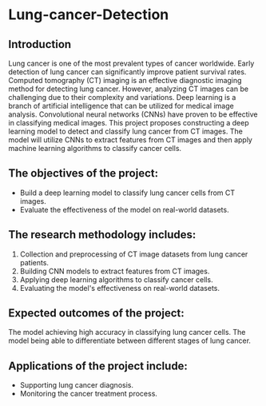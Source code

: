 # Lung-cancer-Detection
## Introduction
Lung cancer is one of the most prevalent types of cancer worldwide. Early detection of lung cancer can significantly improve patient survival rates. Computed tomography (CT) imaging is an effective diagnostic imaging method for detecting lung cancer. However, analyzing CT images can be challenging due to their complexity and variations.
Deep learning is a branch of artificial intelligence that can be utilized for medical image analysis. Convolutional neural networks (CNNs) have proven to be effective in classifying medical images.
This project proposes constructing a deep learning model to detect and classify lung cancer from CT images. The model will utilize CNNs to extract features from CT images and then apply machine learning algorithms to classify cancer cells.

## The objectives of the project:
* Build a deep learning model to classify lung cancer cells from CT images.
* Evaluate the effectiveness of the model on real-world datasets.

## The research methodology includes:
1. Collection and preprocessing of CT image datasets from lung cancer patients.
2. Building CNN models to extract features from CT images.
3. Applying deep learning algorithms to classify cancer cells.
4. Evaluating the model's effectiveness on real-world datasets.

## Expected outcomes of the project:
The model achieving high accuracy in classifying lung cancer cells.
The model being able to differentiate between different stages of lung cancer.

## Applications of the project include:
* Supporting lung cancer diagnosis.
* Monitoring the cancer treatment process.
